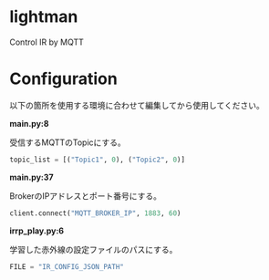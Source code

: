 # lightman
Control IR by MQTT

# Configuration
以下の箇所を使用する環境に合わせて編集してから使用してください。

**main.py:8**

受信するMQTTのTopicにする。
```python
topic_list = [("Topic1", 0), ("Topic2", 0)]
```
**main.py:37**

BrokerのIPアドレスとポート番号にする。
```python
client.connect("MQTT_BROKER_IP", 1883, 60)
```

**irrp_play.py:6**

学習した赤外線の設定ファイルのパスにする。
```python
FILE = "IR_CONFIG_JSON_PATH"
```
